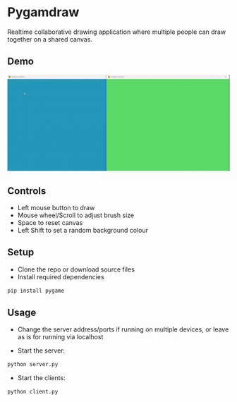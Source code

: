 # Pygamdraw

Realtime collaborative drawing application where multiple people can draw together on a shared canvas.

## Demo

[](url)![pygamedraw demo](demo.gif)

## Controls

- Left mouse button to draw
- Mouse wheel/Scroll to adjust brush size
- Space to reset canvas
- Left Shift to set a random background colour

## Setup

- Clone the repo or download source files
- Install required dependencies

```bash
pip install pygame
```

## Usage

- Change the server address/ports if running on multiple devices, or leave as is for running via localhost

- Start the server:

```bash
python server.py
```

- Start the clients:

```bash
python client.py
```
